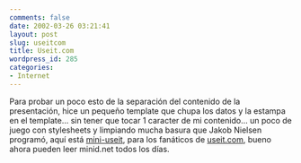 ```yaml
---
comments: false
date: 2002-03-26 03:21:41
layout: post
slug: useitcom
title: Useit.com
wordpress_id: 285
categories:
- Internet
---
```


Para probar un poco esto de la separación del contenido de la presentación, hice un pequeño template que chupa los datos y la estampa en el template… sin tener que tocar 1 caracter de mi contenido… un poco de juego con stylesheets y limpiando mucha basura que Jakob Nielsen programó, aquí está [mini-useit](http://www.minid.net/useit.html), para los fanáticos de [useit.com](http://www.useit.com), bueno ahora pueden leer minid.net todos los días.




 
